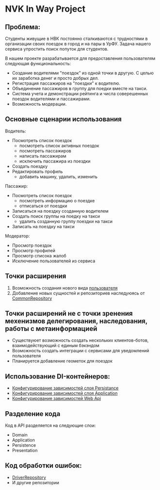 # NVK In Way Project

## Проблема: 

Студенты живущие в НВК постоянно сталкиваются с трудностями в организации своих поездок в город и на пары в УрФУ. Задача нашего сервиса упростить поиск попуток для студентов.

В нашем проекте разрабатывается для предоставления пользователям следующая функциональность:

- Создание водителями "поездок" из одной точки в другую. С целью их заработка денег и просто добрых дел.
- Регистрация пассажиров на "поездки" к водителю.
- Объединение пассажиров в группу для поедки вместе на такси.
- Система учета и демонстрации рейтинга и числа соверешенных поездок водителями и пассажирами.
- Возможность модерации.

## Основные сценарии использования

Водитель:
- Посмотреть список поездок
  - посмотреть список активных поездок
  - посмотреть пассажиров
  - написать пассажирам
  - исключить пассажира из поездки
- Создать поездку
- Редактировать профиль
  - добавить машину, удалить, изменить
 
Пассажир:
- Посмотреть список поездок
  - посмотреть информацию о поездке
  - отписаться от поездки
- Записаться на поездку созданную водителем
- Создать поиск группы на поедку на такси
  - удалить созданную группу поездки на такси
- Записать на поездку на такси

Модератор:
- Просмотр поездок
- Просмотр профилей
- Просмотр списока жалоб
- Исключение пользователей из сервиса

## Точки расширения

1. Возможность создания нового вида [пользователя](backend/NvkInWayWebApi.Domain/Models/Profiles/UserProfile.cs)
2. Добавление новых сущностей и репозиториев наследуюясь от [CommonRepository](backend/NvkInWayWebApi.Persistence/Repositories/CommonRepository.cs)

## Точки расширений не с точки зренения мехенизмов делегирования, наследования, работы с метаинформацией

- Существуюет возможность создать нескольких клиентов-ботов, взаимодействующий с единым бэкэндом
- Возможность создать интеграции с сервисами для уведомлений пользователя
- Планируется добавление геометок для поездок

## Использование DI-контейнеров:

- [Конфигурирование зависимостей слоя Persistance](backend/NvkInWayWebApi.Persistence/DependencyInjection.cs)
- [Конфигурирование зависимостей слоя Application](backend/NvkInWayWebApi.Application/DependencyInjection.cs)
- [Конфигурирование зависимостей Web Api](backend/NvkInWayWebApi/Program.cs)

## Разделение кода

Код в API разделяется на следующие слои:
- Domain
- Application
- Persistence
- Presentation

## Код обработки ошибок:
- [DriverRepository](backend/NvkInWayWebApi.Persistence/Repositories/DriverRepository.cs)
- И другие репозитории


